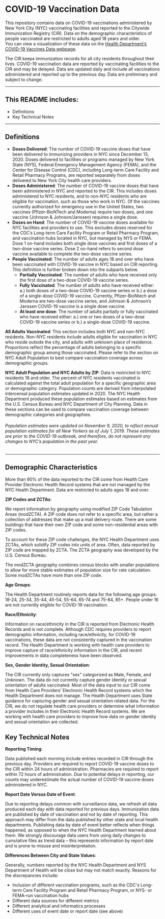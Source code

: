 # COVID-19 Vaccination Data
This repository contains data on COVID-19 vaccinations administered by New York City (NYC) vaccinating facilities and reported to the Citywide Immunization Registry (CIR). Data on the demographic characteristics of people vaccinated are restricted to adults aged 18 years and older.   
You can view a visualization of these data on the [Health Department’s COVID-19 Vaccines Data webpage](https://www1.nyc.gov/site/doh/covid/covid-19-data-vaccines.page). 

The CIR keeps immunization records for all city residents throughout their lives. COVID-19 vaccination data are reported by vaccinating facilities to the CIR and may be delayed. Data are updated daily and include all vaccinations administered and reported up to the previous day. Data are preliminary and subject to change.
***

## This README includes:
- Definitions 
- Key Technical Notes

***
	
## Definitions

* **Doses Delivered**: The number of COVID-19 vaccine doses that have been delivered to immunizing providers in NYC since December 13, 2020. Doses delivered to facilities or programs managed by New York State (NYS), Federal Emergency Management Agency (FEMA), and the Center for Disease Control (CDC), including Long-term Care Facility and Retail Pharmacy Programs, are reported separately from doses delivered to New York City health care providers.  
* **Doses Administered**: The number of COVID-19 vaccine doses that have been administered in NYC and reported to the CIR. This includes doses administered to NYC residents, and to non-NYC residents who are eligible for vaccination, such as those who work in NYC. Of the vaccines currently authorized for emergency use in the United States, two vaccines (Pfizer-BioNTech and Moderna) require two doses, and one vaccine (Johnson & Johnson/Janssen) requires a single dose. 
* **Doses on Hand**: The number of COVID-19 vaccine doses available for NYC facilities and providers to use. This excludes doses reserved for the CDC’s Long-term Care Facility Program or Retail Pharmacy Program, and vaccination hubs located in NYC, but managed by NYS or FEMA.  Dose 1 on-hand includes both single dose vaccines and first doses of a two-dose vaccine series. Dose 2 on-hand refers to second dose vaccine available to complete the two-dose vaccine series.
* **People Vaccinated**: The number of adults ages 18 and over who have been vaccinated with COVID-19 vaccine in NYC based on CIR reporting. This definition is further broken down into the subparts below.
    * **Partially Vaccinated**: The number of adults who have received only the first dose of a two-dose COVID-19 vaccine series. 
    * **Fully Vaccinated**: The number of adults who have received either: a.) both doses of a two-dose COVID-19 vaccine series or b.) a dose of a single-dose COVID-19 vaccine. Currently, Pfizer-BioNtech and Moderna are two-dose vaccine series, and Johnson & Johnson’s Janssen COVID-19 vaccine is a single dose vaccine.
    * **At least one dose**: The number of adults partially or fully vaccinated who have received either: a.) one or two doses of a two-dose COVID-19 vaccine series or b.) a single-dose COVID-19 vaccine.


**All Adults Vaccinated**: This section includes both NYC and non-NYC residents. Non-NYC residents include adults eligible for vaccination in NYC who reside outside the city, and adults with unknown place of residence. Proportions reflect the percentage of adults belonging to a specific demographic group among those vaccinated. Please refer to the section on NYC Adult Population to best compare vaccination coverage across demographic groups.

**NYC Adult Population and NYC Adults by ZIP**: Data is restricted to NYC residents 18 and older. The percent of NYC residents vaccinated is calculated against the total adult population for a specific geographic area or demographic category. Population counts are derived from interpolated intercensal population estimates updated in 2020. The NYC Health Department produced these population estimates based on estimates from the U.S. Census Bureau and NYC Department of City Planning. Data in these sections can be used to compare vaccination coverage between demographic categories and geographies. 

###### *Population estimates were updated on November 9, 2020, to reflect annual population estimates for all New Yorkers as of July 1, 2019. These estimates are prior to the COVID-19 outbreak, and therefore, do not represent any changes to NYC’s population in the past year.*

***


## Demographic Characteristics
More than 90% of the data reported to the CIR come from Health Care Provider Electronic Health Record systems that are not managed by the NYC Health Department. Data are restricted to adults ages 18 and over.

**ZIP Codes and ZCTAs**:

We report information by geography using modified ZIP Code Tabulation Areas (modZCTA). A ZIP code does not refer to a specific area, but rather a collection of addresses that make up a mail delivery route. There are some buildings that have their own ZIP code and some non-residential areas with ZIP codes. 

To account for these ZIP code challenges, the NYC Health Department uses ZCTAs, which solidify ZIP codes into units of area. Often, data reported by ZIP code are mapped by ZCTA. The ZCTA geography was developed by the U.S. Census Bureau.

The modZCTA geography combines census blocks with smaller populations to allow for more stable estimates of population size for rate calculation. Some modZCTAs have more than one ZIP code.


**Age Groups**:

The Health Department routinely reports data for the following age groups: 18-24, 25-34, 35-44, 45-54, 55-64, 65-74 and 75-84, 85+. People under 16 are not currently eligible for COVID-19 vaccination.

**Race/Ethnicity**: 

Information on race/ethnicity in the CIR is reported from Electronic Health Records and is not complete. Although CDC requires providers to report demographic information, including race/ethnicity, for COVID-19 vaccinations, these data are not consistently captured in the vaccination record. The Health Department is working with health care providers to improve capture of race/ethnicity information in the CIR, and recent improvements in data completeness have been observed.

**Sex, Gender Identity, Sexual Orientation**: 

The CIR currently only captures "sex" categorized as Male, Female, and Unknown. The data do not currently capture gender identity or sexual orientation of adults vaccinated. Most of the data input to our CIR come from Health Care Providers’ Electronic Health Record systems which the Health Department does not manage. The Health Department uses State guidance for capturing gender and sexual orientation related data. For the CIR, we do not regulate health care providers or determine what information a provider includes in their Electronic Health Record systems. We are working with health care providers to improve how data on gender identity and sexual orientation are collected.

## Key Technical Notes

**Reporting Timing**: 

Data published each morning include entries recorded in CIR through the previous day. Providers are required to report COVID-19 vaccine doses to the CIR within 24 hours of administration. Pharmacies are required to report within 72 hours of administration. Due to potential delays in reporting, our counts may underestimate the actual number of COVID-19 vaccine doses administered in NYC. 

**Report Date Versus Date of Event**: 

Due to reporting delays common with surveillance data, we refresh all data produced each day with data reported for previous days.
Immunization data are published by date of vaccination and not by date of reporting. This approach may differ from the data published by other state and local health departments. Publishing data by date of event better reflects when things happened, as opposed to when the NYC Health Department learned about them. We strongly discourage data users from using daily changes to cumulative files as trend data – this represents information by report date and is prone to misuse and misinterpretation.

**Differences Between City and State Values**: 

Generally, numbers reported by the NYC Health Department and NYS Department of Health will be close but may not match exactly. Reasons for the discrepancies include:

- Inclusion of different vaccination programs, such as the CDC's Long-term Care Facility Program and Retail Pharmacy Program, or NYS- or FEMA-run vaccination hubs
- Different data sources for different metrics
- Different analytical and informatics processes
- Different uses of event date or report date (see above)
